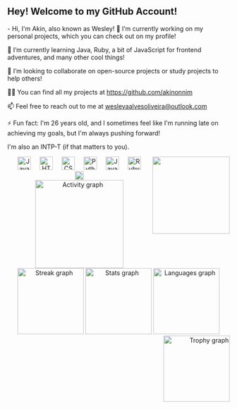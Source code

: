 <h2 align="left">Hey! Welcome to my GitHub Account!</h2>
<p align="left"> - Hi, I'm Akin, also known as Wesley!
🔭 I’m currently working on my personal projects, which you can check out on my profile!

🌱 I’m currently learning Java, Ruby, a bit of JavaScript for frontend adventures, and many other cool things!

👯 I’m looking to collaborate on open-source projects or study projects to help others!

👨‍💻 You can find all my projects at https://github.com/akinonnim

📫 Feel free to reach out to me at wesleyaalvesoliveira@outlook.com

⚡ Fun fact: I'm 26 years old, and I sometimes feel like I'm running late on achieving my goals, but I'm always pushing forward!

I'm also an INTP-T (if that matters to you).

</p>
<img align="right" height="175" src="https://img1.picmix.com/output/stamp/normal/5/9/6/5/2385695_f4244.gif" />


<div align="center"> <img src="https://cdn.jsdelivr.net/gh/devicons/devicon/icons/javascript/javascript-plain.svg" height="30" alt="JavaScript logo" /> <img width="12" /> <img src="https://cdn.jsdelivr.net/gh/devicons/devicon/icons/html5/html5-plain.svg" height="30" alt="HTML5 logo" /> <img width="12" /> <img src="https://cdn.jsdelivr.net/gh/devicons/devicon/icons/css3/css3-plain.svg" height="30" alt="CSS3 logo" /> <img width="12" /> <img src="https://cdn.jsdelivr.net/gh/devicons/devicon/icons/python/python-plain.svg" height="30" alt="Python logo" /> <img width="12" /> <img src="https://cdn.jsdelivr.net/gh/devicons/devicon/icons/java/java-original.svg" height="30" alt="Java logo" /> <img width="12" /> <img src="https://cdn.jsdelivr.net/gh/devicons/devicon/icons/ruby/ruby-plain.svg" height="30" alt="Ruby logo" /> </div>
<div align="center"> <a href="https://www.linkedin.com/in/wesley-g-oliveira/" target="_blank"> <img src="https://img.shields.io/static/v1?message=LinkedIn&logo=linkedin&label=&color=0077B5&logoColor=white&labelColor=&style=for-the-badge" height="20" alt="LinkedIn logo" /> </a> </div>
<div align="center"> <img src="https://github-readme-activity-graph.vercel.app/graph?username=akinonnim&radius=16&theme=react&area=true&order=5&hide_border=true" height="200" alt="Activity graph" /> <img src="https://streak-stats.demolab.com?user=akinonnim&locale=en&mode=daily&theme=dracula&hide_border=true&border_radius=5&order=3" height="150" alt="Streak graph" /> <img src="https://github-readme-stats.vercel.app/api?username=akinonnim&hide_title=false&hide_rank=false&show_icons=true&include_all_commits=true&count_private=true&disable_animations=false&theme=dracula&locale=en&hide_border=true&order=1" height="150" alt="Stats graph" /> <img src="https://github-readme-stats.vercel.app/api/top-langs?username=akinonnim&locale=en&hide_title=true&layout=compact&card_width=320&langs_count=5&theme=dracula&hide_border=true&order=2" height="150" alt="Languages graph" /> </div>
<div align="right"> <img src="https://github-profile-trophy.vercel.app?username=akinonnim&theme=dracula&column=-1&row=1&margin-w=8&margin-h=8&no-bg=false&no-frame=false&order=4" height="150" alt="Trophy graph" /> </div>

